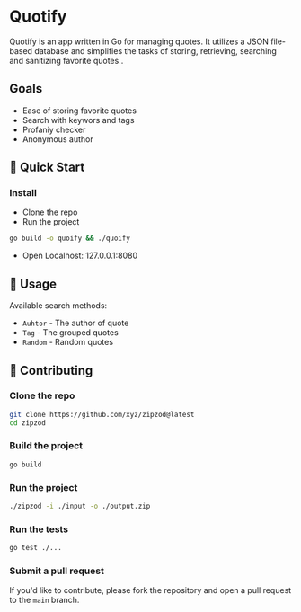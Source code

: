 # Quotify

Quotify is an app written in Go for managing quotes. It utilizes a JSON file-based
database and simplifies the tasks of storing, retrieving, searching and sanitizing
favorite quotes..

## Goals
- Ease of storing favorite quotes
- Search with keywors and tags
- Profaniy checker
- Anonymous author

## 🚀 Quick Start
### Install 
- Clone the repo
- Run the project
```bash
go build -o quoify && ./quoify
```
- Open Localhost: 127.0.0.1:8080

## 📖 Usage

Available search methods:

* `Auhtor` - The author of quote
* `Tag` - The grouped quotes
* `Random` - Random quotes

## 🤝 Contributing

### Clone the repo

```bash
git clone https://github.com/xyz/zipzod@latest
cd zipzod
```

### Build the project

```bash
go build
```

### Run the project

```bash
./zipzod -i ./input -o ./output.zip
```

### Run the tests

```bash
go test ./...
```

### Submit a pull request

If you'd like to contribute, please fork the repository and open a pull request to the `main` branch.
